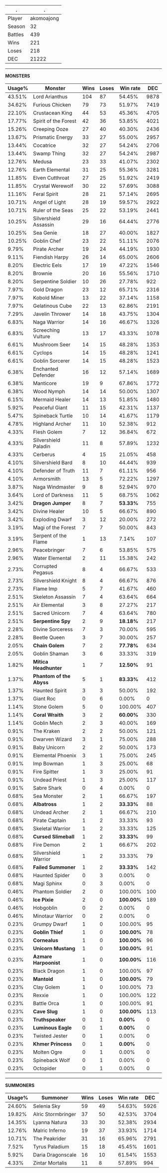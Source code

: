 .|.
|-|-
Player|akomoajong
Season|32
Battles|439
Wins|221
Loses|218
DEC|21222

---
**MONSTERS**

Usage%|Monster|Wins|Loses|Win rate|DEC|
-|-|-|-|-|-|
43.51%|Lord Arianthus|104|87|54.45%|9878|
34.62%|Furious Chicken|79|73|51.97%|7419|
22.10%|Crustacean King|44|53|45.36%|4705|
17.77%|Spirit of the Forest|42|36|53.85%|4021|
15.26%|Creeping Ooze|27|40|40.30%|2436|
13.67%|Prismatic Energy|33|27|55.00%|2957|
13.44%|Cocatrice|32|27|54.24%|2706|
13.44%|Swamp Thing|32|27|54.24%|2987|
12.76%|Medusa|23|33|41.07%|2302|
12.76%|Earth Elemental|31|25|55.36%|3281|
11.85%|Elven Cutthroat|27|25|51.92%|2419|
11.85%|Crystal Werewolf|30|22|57.69%|3088|
11.16%|Feral Spirit|28|21|57.14%|2695|
10.71%|Angel of Light|28|19|59.57%|2922|
10.71%|Ruler of the Seas|25|22|53.19%|2441|
10.25%|Silvershield Assassin|29|16|64.44%|2776|
10.25%|Sea Genie|18|27|40.00%|1827|
10.25%|Goblin Chef|23|22|51.11%|2076|
9.79%|Pirate Archer|19|24|44.19%|1930|
9.11%|Fiendish Harpy|26|14|65.00%|2606|
8.20%|Electric Eels|17|19|47.22%|1546|
8.20%|Brownie|20|16|55.56%|1710|
8.20%|Serpentine Soldier|10|26|27.78%|922|
7.97%|Gold Dragon|23|12|65.71%|2316|
7.97%|Kobold Miner|13|22|37.14%|1158|
7.97%|Gelatinous Cube|22|13|62.86%|2191|
7.29%|Javelin Thrower|14|18|43.75%|1304|
6.83%|Naga Warrior|14|16|46.67%|1326|
6.83%|Screeching Vulture|13|17|43.33%|1078|
6.61%|Mushroom Seer|14|15|48.28%|1353|
6.61%|Cyclops|14|15|48.28%|1241|
6.61%|Goblin Sorcerer|14|15|48.28%|1523|
6.38%|Enchanted Defender|16|12|57.14%|1689|
6.38%|Manticore|19|9|67.86%|1772|
6.38%|Wood Nymph|14|14|50.00%|1307|
6.15%|Mermaid Healer|14|13|51.85%|1480|
5.92%|Peaceful Giant|11|15|42.31%|1137|
5.47%|Spineback Turtle|10|14|41.67%|1179|
4.78%|Highland Archer|11|10|52.38%|912|
4.33%|Flesh Golem|7|12|36.84%|672|
4.33%|Silvershield Paladin|11|8|57.89%|1232|
4.33%|Cerberus|4|15|21.05%|458|
4.10%|Silvershield Bard|8|10|44.44%|939|
4.10%|Defender of Truth|11|7|61.11%|956|
4.10%|Armorsmith|13|5|72.22%|1297|
3.87%|Naga Windmaster|9|8|52.94%|970|
3.64%|Lord of Darkness|11|5|68.75%|1062|
3.42%|**Dragon Jumper**|8|7|**53.33%**|755|
3.42%|Divine Healer|10|5|66.67%|890|
3.42%|Exploding Dwarf|3|12|20.00%|272|
3.19%|Magi of the Forest|7|7|50.00%|843|
3.19%|Serpent of the Flame|1|13|7.14%|107|
2.96%|Peacebringer|7|6|53.85%|575|
2.96%|Water Elemental|2|11|15.38%|242|
2.73%|Corrupted Pegasus|8|4|66.67%|533|
2.73%|Silvershield Knight|8|4|66.67%|876|
2.73%|Flame Imp|5|7|41.67%|460|
2.51%|Skeleton Assassin|7|4|63.64%|664|
2.51%|Air Elemental|3|8|27.27%|217|
2.51%|Sacred Unicorn|7|4|63.64%|780|
2.51%|**Serpentine Spy**|2|9|**18.18%**|217|
2.28%|Divine Sorceress|7|3|70.00%|595|
2.28%|Beetle Queen|3|7|30.00%|257|
2.05%|**Chain Golem**|7|2|**77.78%**|634|
2.05%|Goblin Shaman|3|6|33.33%|319|
1.82%|**Mitica Headhunter**|1|7|**12.50%**|91|
1.37%|**Phantom of the Abyss**|5|1|**83.33%**|412|
1.37%|Haunted Spirit|3|3|50.00%|192|
1.37%|Giant Roc|0|6|0.00%|0|
1.14%|Stone Golem|5|0|100.00%|407|
1.14%|**Coral Wraith**|3|2|**60.00%**|330|
1.14%|Goblin Mech|2|3|40.00%|169|
0.91%|The Kraken|2|2|50.00%|121|
0.91%|Dwarven Wizard|3|1|75.00%|288|
0.91%|Baby Unicorn|2|2|50.00%|173|
0.91%|Elemental Phoenix|3|1|75.00%|245|
0.91%|Imp Bowman|1|3|25.00%|68|
0.91%|Fire Spitter|1|3|25.00%|91|
0.91%|Undead Priest|1|3|25.00%|117|
0.91%|Sabre Shark|0|4|0.00%|0|
0.68%|Sea Monster|2|1|66.67%|197|
0.68%|**Albatross**|1|2|**33.33%**|88|
0.68%|Undead Archer|2|1|66.67%|210|
0.68%|Pirate Captain|1|2|33.33%|93|
0.68%|Skeletal Warrior|1|2|33.33%|125|
0.68%|**Cursed Slimeball**|1|2|**33.33%**|99|
0.68%|Fire Demon|2|1|66.67%|202|
0.68%|Silvershield Warrior|1|2|33.33%|79|
0.68%|**Failed Summoner**|1|2|**33.33%**|142|
0.68%|Haunted Spider|0|3|0.00%|0|
0.68%|Magi Sphinx|0|3|0.00%|0|
0.46%|Phantom Soldier|2|0|100.00%|100|
0.46%|**Ice Pixie**|2|0|**100.00%**|189|
0.46%|Hobgoblin|0|2|0.00%|0|
0.46%|Minotaur Warrior|0|2|0.00%|0|
0.23%|Grumpy Dwarf|1|0|100.00%|95|
0.23%|**Goblin Thief**|1|0|**100.00%**|78|
0.23%|**Cornealus**|1|0|**100.00%**|96|
0.23%|**Unicorn Mustang**|1|0|**100.00%**|91|
0.23%|**Azmare Harpoonist**|1|0|**100.00%**|116|
0.23%|Black Dragon|1|0|100.00%|97|
0.23%|**Mantoid**|1|0|**100.00%**|79|
0.23%|Clay Golem|1|0|100.00%|73|
0.23%|Rexxie|1|0|100.00%|122|
0.23%|Battle Orca|1|0|100.00%|91|
0.23%|**Cave Slug**|1|0|**100.00%**|113|
0.23%|**Truthspeaker**|0|1|**0.00%**|0|
0.23%|**Luminous Eagle**|0|1|**0.00%**|0|
0.23%|Twisted Jester|0|1|0.00%|0|
0.23%|**Khmer Princess**|0|1|**0.00%**|0|
0.23%|Molten Ogre|0|1|0.00%|0|
0.23%|Spineback Wolf|0|1|0.00%|0|
0.23%|Octopider|0|1|0.00%|0|

---
**SUMMONERS**

Usage%|Summoner|Wins|Loses|Win rate|DEC|
-|-|-|-|-|-|
24.60%|Selenia Sky|59|49|54.63%|5926|
19.82%|Alric Stormbringer|37|50|42.53%|3704|
14.35%|Lyanna Natura|33|30|52.38%|2934|
12.76%|Malric Inferno|19|37|33.93%|1714|
10.71%|The Peakrider|31|16|65.96%|2791|
7.52%|Tyrus Paladium|15|18|45.45%|1601|
5.92%|Daria Dragonscale|16|10|61.54%|1553|
4.33%|Zintar Mortalis|11|8|57.89%|994|
